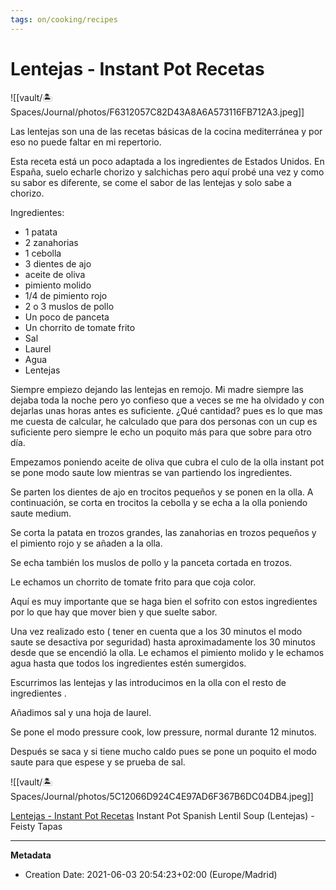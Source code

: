 ```yaml
---
tags: on/cooking/recipes
---
```

# Lentejas - Instant Pot Recetas

![[vault/🏝 Spaces/Journal/photos/F6312057C82D43A8A6A573116FB712A3.jpeg]]

Las lentejas son una de las recetas básicas de la cocina mediterránea y por eso no puede faltar en mi repertorio.

Esta receta está un poco adaptada a los ingredientes de  Estados Unidos. En España, suelo echarle chorizo y salchichas pero aquí probé una vez y como su sabor es diferente, se come el sabor de las lentejas y solo sabe a chorizo.

Ingredientes:

- 1 patata
- 2 zanahorias
- 1 cebolla
- 3 dientes de ajo
- aceite de oliva
- pimiento molido
- 1/4 de pimiento rojo
- 2 o 3 muslos de pollo
- Un poco de panceta
- Un chorrito de tomate frito
- Sal
- Laurel
- Agua
- Lentejas

Siempre empiezo dejando las lentejas en remojo. Mi madre siempre las dejaba toda la noche pero yo confieso que a veces se me ha olvidado y con dejarlas unas horas antes es suficiente. ¿Qué cantidad? pues es lo que mas me cuesta de calcular, he calculado que para dos personas con un cup es suficiente pero siempre le echo un poquito más para que sobre para otro día.

Empezamos poniendo aceite de oliva que cubra el culo de la olla instant pot se pone modo saute low mientras se van partiendo los ingredientes.

Se parten los dientes de ajo en trocitos pequeños y se ponen en la olla. A continuación, se corta en trocitos la cebolla y se echa a la olla poniendo saute medium.

Se corta la patata en trozos grandes, las zanahorias en trozos pequeños y el pimiento rojo y se añaden a la olla.

Se echa también los muslos de pollo y la panceta cortada en trozos.

Le echamos un chorrito de tomate frito para que coja color.

Aquí es muy importante que se haga bien el sofrito con estos ingredientes por lo que hay que mover bien y que suelte sabor.

Una vez realizado esto ( tener en cuenta que a los 30 minutos el modo saute se desactiva por seguridad) hasta aproximadamente los 30 minutos desde que se encendió la olla. Le echamos el pimiento molido y le echamos agua hasta que todos los ingredientes estén sumergidos.

Escurrimos las lentejas y las introducimos en la olla con el resto de ingredientes .

Añadimos sal y una hoja de laurel.

Se pone el modo pressure cook, low pressure, normal durante 12 minutos.

Después se saca y si tiene mucho caldo pues se pone un poquito el modo saute para que espese y se prueba de sal.

![[vault/🏝 Spaces/Journal/photos/5C12066D924C4E97AD6F367B6DC04DB4.jpeg]]

[Lentejas - Instant Pot Recetas](https://instantpotrecetas.com/recetas/lentejas/)
Instant Pot Spanish Lentil Soup (Lentejas) - Feisty Tapas

---
**Metadata**
- Creation Date: 2021-06-03 20:54:23+02:00 (Europe/Madrid)

